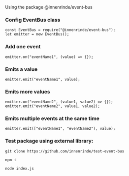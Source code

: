 Using the package @innenrinde/event-bus

### Config EventBus class
```
const EventBus = require("@innenrinde/event-bus");
let emitter = new EventBus();
```
### Add one event
```
emitter.on("eventName1", (value) => {});
```

### Emits a value
```
emitter.emit("eventName1", value);
```

### Emits more values
```
emitter.on("eventName2", (value1, value2) => {});
emitter.emit("eventName2", value1, value2);
```

### Emits multiple events at the same time
```
emitter.emit(["eventName1", "eventName2"), value);
```

### Test package using external library:
```
git clone https://github.com/innenrinde/test-event-bus
```
```
npm i
```
```
node index.js
```
